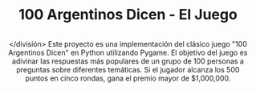 <div id="user-content-toc">
  <ul align="center">
    <summary><h1 style="display: inline-block">100 Argentinos Dicen - El Juego</h1></summary>
    </división>

</división>
Este proyecto es una implementación del clásico juego "100 Argentinos Dicen" en Python utilizando Pygame. El objetivo del juego es adivinar las respuestas más populares de un grupo de 100 personas a preguntas sobre diferentes temáticas. Si el jugador alcanza los 500 puntos en cinco rondas, gana el premio mayor de $1,000,000.
<br />
